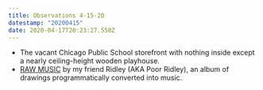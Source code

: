 ```yaml
---
title: Observations 4-15-20
datestamp: "20200415"
date: 2020-04-17T20:23:27.558Z
---
```

- The vacant Chicago Public School storefront with nothing inside except a nearly ceiling-height wooden playhouse.
- [RAW MUSIC](http://poormoi.com/rawmusic-webzine/rawmusic.html) by my friend Ridley (AKA Poor Ridley), an album of drawings programmatically converted into music.